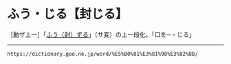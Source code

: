 # ふう・じる【封じる】
［動ザ上一］「[ふう（封）ずる](ふうずる（封ずる）)」（サ変）の上一段化。「口を─・じる」

---
`https://dictionary.goo.ne.jp/word/%E5%B0%81%E3%81%98%E3%82%8B/`